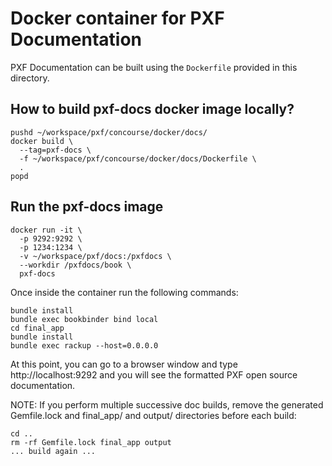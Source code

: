 # Docker container for PXF Documentation

PXF Documentation can be built using the `Dockerfile` provided in this
directory.

## How to build pxf-docs docker image locally?

```shell script
pushd ~/workspace/pxf/concourse/docker/docs/
docker build \
  --tag=pxf-docs \
  -f ~/workspace/pxf/concourse/docker/docs/Dockerfile \
  .
popd
```

## Run the pxf-docs image

```shell script
docker run -it \
  -p 9292:9292 \
  -p 1234:1234 \
  -v ~/workspace/pxf/docs:/pxfdocs \
  --workdir /pxfdocs/book \
  pxf-docs
```

Once inside the container run the following commands:

```shell script
bundle install
bundle exec bookbinder bind local
cd final_app
bundle install
bundle exec rackup --host=0.0.0.0
```

At this point, you can go to a browser window and type
http://localhost:9292 and you will see the formatted PXF open source
documentation.

NOTE:  If you perform multiple successive doc builds, remove the generated
Gemfile.lock and final_app/ and output/ directories before each build:

```shell script
cd ..
rm -rf Gemfile.lock final_app output
... build again ...
```

